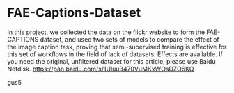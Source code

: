 # FAE-Captions-Dataset
In this project, we collected the data on the flickr website to form the FAE-CAPTIONS dataset, and used two sets of models to compare the effect of the image caption task, proving that semi-supervised training is effective for this set of workflows in the field of lack of datasets. Effects are available.
If you need the original, unfiltered dataset for this article, please use Baidu Netdisk.
https://pan.baidu.com/s/1Uluu3470VuMKxWOsDZO6KQ  


gus5
